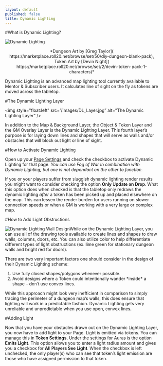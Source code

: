```yaml
---
layout: default
published: false
title: Dynamic Lighting
---
```


#What is Dynamic Lighting?

<img style="display: block; margin-left: auto; margin-right: auto" src=”/images/Dynamic_Lighting.jpg” alt="Dynamic Lighting" />
<p style="text-align:center">*Dungeon Art by [Greg Taylor]( https://marketplace.roll20.net/browse/set/50/diy-dungeon-blank-pack),  Token Art by [Devin Night]( https://marketplace.roll20.net/browse/set/2/devin-token-pack-1-characters)*</p>

Dynamic Lighting is an advanced map lighting tool currently available to Mentor & Subscriber users. It calculates line of sight on the fly as tokens are moved across the tabletop.

#The Dynamic Lighting Layer

<img style="float:left" src=”/images/DL_Layer.jpg” alt=”The Dynamic Lighting Layer” />

In addition to the Map & Background Layer, the Object & Token Layer and the GM Overlay Layer is the Dynamic Lighting Layer. This fourth layer’s purpose is for laying down lines and shapes that will serve as walls and/or obstacles that will block out light or line of sight.

#How to Activate Dynamic Lighting

Open up your [Page Settings](/page-toolbar-page-settings) and check the checkbox to activate Dynamic Lighting for that page. *You can use Fog of War In combination with Dynamic Lighting, but one is not dependant on the other to function.*

If you or your players suffer from sluggish dynamic lighting render results you might want to consider checking the option **Only Update on Drop**. What this option does when checked is that the tabletop only redraws the dynamic lighting *after* a token has been picked up and placed elsewhere on the map. This can lessen the render burden for users running on slower connection speeds or when a GM is working with a very large or complex map.

#How to Add Light Obstructions

<img style="float:left" src=”/images/DL_Walls.jpg” alt="Dynamic Lighting Wall Design" />
While on the Dynamic Lighting Layer, you can use all of the drawing tools available to create lines and shapes to draw walls, columns, doors, etc. You can also utilize color to help differentiate different types of light obstructions (ex. lime green for stationary dungeon walls and bright red for doors).

There are two very important factors one should consider in the design of their Dynamic Lighting scheme:
<ol>
<li>Use fully closed shapes/polygons whenever possible.</li>
<li>Avoid designs where a Token could intentionally wander *inside* a shape – don’t use convex lines.</li>
</ol>

While this approach might look very inefficient in comparison to simply tracing the perimeter of a dungeon map’s walls, this does ensure that lighting will work in a predictable fashion. Dynamic Lighting gets very unreliable and unpredictable when you use open, convex lines.

#Adding Light

Now that you have your obstacles drawn out on the Dynamic Lighting Layer, you now have to add light to your Page. Light is emitted via tokens. You can manage this in **Token Settings**. Under the settings for Auras is the option **Emits Light**. This option allows you to enter a light radius amount and gives you a checkbox for **All Players See Light**. When the checkbox is left unchecked, the only player(s) who can see that token’s light emission are those who have assigned permission to that token.